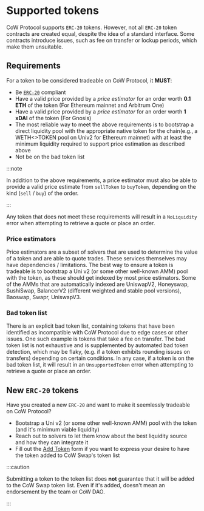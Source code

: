 # Supported tokens

CoW Protocol supports `ERC-20` tokens. However, not all `ERC-20` token contracts are created equal, despite the idea of a standard interface. Some contracts introduce issues, such as fee on transfer or lockup periods, which make them unsuitable.

## Requirements

For a token to be considered tradeable on CoW Protocol, it **MUST**:

- Be [`ERC-20`](https://eips.ethereum.org/EIPS/eip-20) compliant
- Have a valid price provided by a _price estimator_ for an order worth **0.1 ETH** of the token (For Ethereum mainnet and Arbitrum One)
- Have a valid price provided by a _price estimator_ for an order worth **1 xDAI** of the token (For Gnosis)
- The most reliable way to meet the above requirements is to bootstrap a direct liquidity pool with the appropriate native token for the chain(e.g., a WETH<>TOKEN pool on Univ2 for Ethereum mainnet) with at least the minimum liquidity required to support price estimation as described above
- Not be on the bad token list

:::note

In addition to the above requirements, a price estimator must also be able to provide a valid price estimate from `sellToken` to `buyToken`, depending on the kind (`sell` / `buy`) of the order.

:::

Any token that does not meet these requirements will result in a `NoLiquidity` error when attempting to retrieve a quote or place an order.

### Price estimators

Price estimators are a subset of solvers that are used to determine the value of a token and are able to quote trades. 
These services themselves may have dependencies / limitations. 
The best way to ensure a token is tradeable is to bootstrap a Uni v2 (or some other well-known AMM) pool with the token, as these should get indexed by most price estimators.
Some of the AMMs that are automatically indexed are UniswapV2, Honeyswap, SushiSwap, BalancerV2 (different weighted and stable pool versions), Baoswap, Swapr, UniswapV3.

### Bad token list

There is an explicit bad token list, containing tokens that have been identified as incompatible with CoW Protocol due to edge cases or other issues.
One such example is tokens that take a fee on transfer.
The bad token list is not exhaustive and is supplemented by automated bad token detection, which may be flaky, (e.g. if a token exhibits rounding issues on transfers) depending on certain conditions.
In any case, if a token is on the bad token list, it will result in an `UnsupportedToken` error when attempting to retrieve a quote or place an order.

## New `ERC-20` tokens

Have you created a new `ERC-20` and want to make it seemlessly tradeable on CoW Protocol?

- Bootstrap a Uni v2 (or some other well-known AMM) pool with the token (and it's minimum viable liquidity)
- Reach out to solvers to let them know about the best liquidity source and how they can integrate it
- Fill out the [Add Token](https://github.com/cowprotocol/token-lists/issues/new?assignees=&labels=addToken&projects=&template=addTokenForm.yml&title=%5BAddToken%5D+%60SYMBOL%60+on+%60NETWORK%60) form if you want to express your desire to have the token added to CoW Swap's token list

:::caution

Submitting a token to the token list does **not** guarantee that it will be added to the CoW Swap token list.
Even if it's added, doesn't mean an endorsement by the team or CoW DAO.

:::
